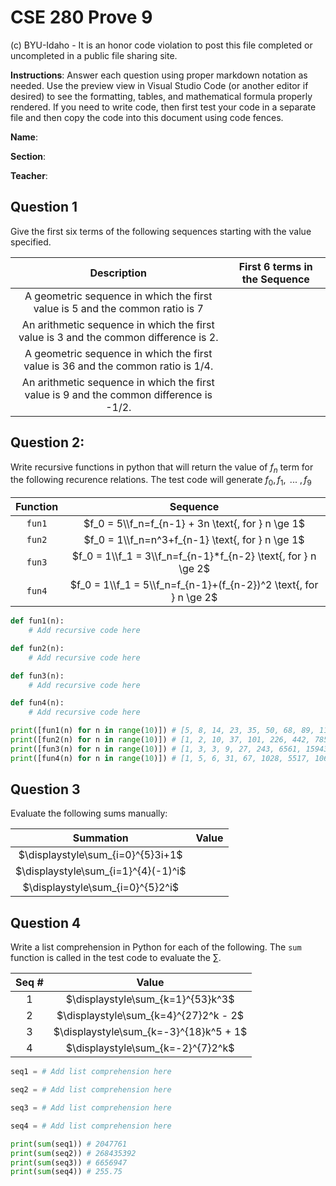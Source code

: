 # CSE 280 Prove 9

(c) BYU-Idaho - It is an honor code violation to post this
file completed or uncompleted in a public file sharing site.

**Instructions**: Answer each question using proper markdown notation as needed.  Use the preview view in Visual Studio Code (or another editor if desired) to see the formatting, tables, and mathematical formula properly rendered.  If you need to write code, then first test your code in a separate file and then copy the code into this document using code fences. 

**Name**:

**Section**:

**Teacher**:

## Question 1

Give the first six terms of the following sequences starting with the value specified.

|Description|First 6 terms in the Sequence|
|:-:|:-:|
|A geometric sequence in which the first value is 5 and the common ratio is 7||
|An arithmetic sequence in which the first value is 3 and the common difference is 2.||
|A geometric sequence in which the first value is 36 and the common ratio is 1/4.||
|An arithmetic sequence in which the first value is 9 and the common difference is -1/2.||

## Question 2:

Write recursive functions in python that will return the value of $f_n$ term for the following recurence relations.  The test code will generate $f_0, f_1, \text{ ... } , f_9$

|Function|Sequence|
|:-:|:-:|
|`fun1`|$f_0 = 5\\f_n=f_{n-1} + 3n \text{, for } n \ge 1$|
|`fun2`|$f_0 = 1\\f_n=n^3+f_{n-1} \text{, for } n \ge 1$|
|`fun3`|$f_0 = 1\\f_1 = 3\\f_n=f_{n-1}*f_{n-2} \text{, for } n \ge 2$|
|`fun4`|$f_0 = 1\\f_1 = 5\\f_n=f_{n-1}+(f_{n-2})^2 \text{, for } n \ge 2$|

```python
def fun1(n):
    # Add recursive code here

def fun2(n):
    # Add recursive code here

def fun3(n):
    # Add recursive code here

def fun4(n):
    # Add recursive code here

print([fun1(n) for n in range(10)]) # [5, 8, 14, 23, 35, 50, 68, 89, 113, 140]
print([fun2(n) for n in range(10)]) # [1, 2, 10, 37, 101, 226, 442, 785, 1297, 2026]
print([fun3(n) for n in range(10)]) # [1, 3, 3, 9, 27, 243, 6561, 1594323, 10460353203, 16677181699666569]
print([fun4(n) for n in range(10)]) # [1, 5, 6, 31, 67, 1028, 5517, 1062301, 31499590, 1128514914191]
```

## Question 3

Evaluate the following sums manually:

|Summation|Value|
|:-:|:-:|
|$\displaystyle\sum_{i=0}^{5}3i+1$||
|$\displaystyle\sum_{i=1}^{4}(-1)^i$||
|$\displaystyle\sum_{i=0}^{5}2^i$||

## Question 4

Write a list comprehension in Python for each of the following.  The `sum` function is called in the test code to evaluate the $\sum$.

|Seq #|Value|
|:-:|:-:|
|1|$\displaystyle\sum_{k=1}^{53}k^3$|
|2|$\displaystyle\sum_{k=4}^{27}2^k - 2$|
|3|$\displaystyle\sum_{k=-3}^{18}k^5 + 1$|
|4|$\displaystyle\sum_{k=-2}^{7}2^k$|

```python
seq1 = # Add list comprehension here

seq2 = # Add list comprehension here

seq3 = # Add list comprehension here

seq4 = # Add list comprehension here

print(sum(seq1)) # 2047761
print(sum(seq2)) # 268435392
print(sum(seq3)) # 6656947
print(sum(seq4)) # 255.75
```